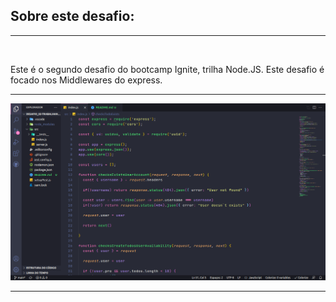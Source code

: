 <h2>Sobre este desafio:</h2>
<hr size="2px">
<br/>
<p>Este é o segundo desafio do bootcamp Ignite, trilha Node.JS. Este desafio é focado nos  Middlewares do express.</p>
<hr size="1px">

<img src="segundo desafio.png">

<hr size="1px">
